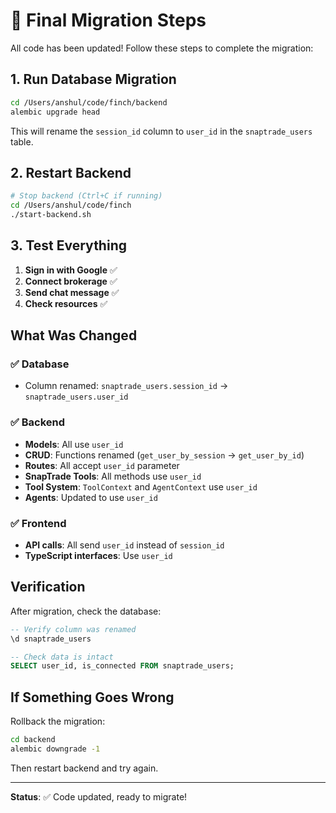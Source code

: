 # 🚀 Final Migration Steps

All code has been updated! Follow these steps to complete the migration:

## 1. Run Database Migration

```bash
cd /Users/anshul/code/finch/backend
alembic upgrade head
```

This will rename the `session_id` column to `user_id` in the `snaptrade_users` table.

## 2. Restart Backend

```bash
# Stop backend (Ctrl+C if running)
cd /Users/anshul/code/finch
./start-backend.sh
```

## 3. Test Everything

1. **Sign in with Google** ✅
2. **Connect brokerage** ✅  
3. **Send chat message** ✅
4. **Check resources** ✅

## What Was Changed

### ✅ Database
- Column renamed: `snaptrade_users.session_id` → `snaptrade_users.user_id`

### ✅ Backend
- **Models**: All use `user_id`
- **CRUD**: Functions renamed (`get_user_by_session` → `get_user_by_id`)
- **Routes**: All accept `user_id` parameter
- **SnapTrade Tools**: All methods use `user_id`
- **Tool System**: `ToolContext` and `AgentContext` use `user_id`
- **Agents**: Updated to use `user_id`

### ✅ Frontend  
- **API calls**: All send `user_id` instead of `session_id`
- **TypeScript interfaces**: Use `user_id`

## Verification

After migration, check the database:

```sql
-- Verify column was renamed
\d snaptrade_users

-- Check data is intact
SELECT user_id, is_connected FROM snaptrade_users;
```

## If Something Goes Wrong

Rollback the migration:

```bash
cd backend
alembic downgrade -1
```

Then restart backend and try again.

---

**Status**: ✅ Code updated, ready to migrate!

